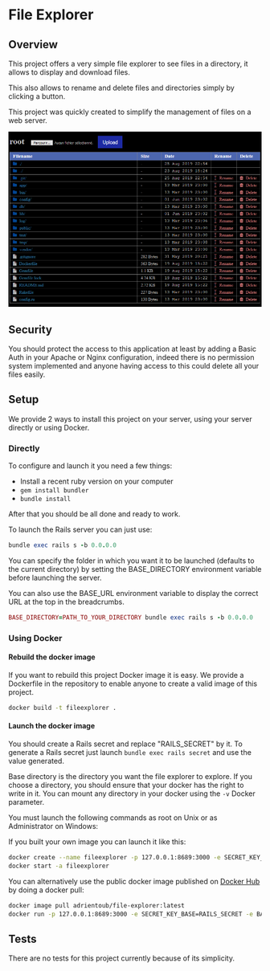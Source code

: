 # File Explorer

## Overview

This project offers a very simple file explorer to see files in a directory, it
allows to display and download files.

This also allows to rename and delete files and directories simply by clicking
a button.

This project was quickly created to simplify the management of files on a web
server.

![Screenshot](/images/screenshot.png?raw=true)

## Security

You should protect the access to this application at least by adding a
Basic Auth in your Apache or Nginx configuration, indeed there is no permission
system implemented and anyone having access to this could delete all your
files easily.

## Setup

We provide 2 ways to install this project on your server, using your server
directly or using Docker.

### Directly

To configure and launch it you need a few things:

* Install a recent ruby version on your computer
* `gem install bundler`
* `bundle install`

After that you should be all done and ready to work.

To launch the Rails server you can just use:

```ruby
bundle exec rails s -b 0.0.0.0
```

You can specify the folder in which you want it to be launched (defaults to the
current directory) by setting the BASE\_DIRECTORY environment variable before
launching the server.

You can also use the BASE\_URL environment variable to display the correct URL
at the top in the breadcrumbs.

```ruby
BASE_DIRECTORY=PATH_TO_YOUR_DIRECTORY bundle exec rails s -b 0.0.0.0
```

### Using Docker

#### Rebuild the docker image

If you want to rebuild this project Docker image it is easy. We provide a
Dockerfile in the repository to enable anyone to create a valid image of this
project.

```bash
docker build -t fileexplorer .
```

#### Launch the docker image

You should create a Rails secret and replace "RAILS_SECRET" by it. To generate
a Rails secret just launch `bundle exec rails secret` and use the value
generated.

Base directory is the directory you want the file explorer to explore. If you
choose a directory, you should ensure that your docker has the right to write
in it. You can mount any directory in your docker using the `-v` Docker
parameter.

You must launch the following commands as root on Unix or as Administrator on
Windows:

If you built your own image you can launch it like this:

```bash
docker create --name fileexplorer -p 127.0.0.1:8689:3000 -e SECRET_KEY_BASE=RAILS_SECRET -e BASE_DIRECTORY=/ fileexplorer
docker start -a fileexplorer
```

You can alternatively use the public docker image published on
[Docker Hub](https://hub.docker.com/r/adrientoub/file-explorer) by doing a
docker pull:

```bash
docker image pull adrientoub/file-explorer:latest
docker run -p 127.0.0.1:8689:3000 -e SECRET_KEY_BASE=RAILS_SECRET -e BASE_DIRECTORY=/ -it adrientoub/file-explorer:latest
```

## Tests

There are no tests for this project currently because of its simplicity.
